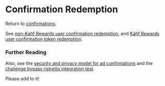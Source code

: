 # Confirmation Redemption

Return to [confirmations](../../confirmations/README.md).

See [non-Kahf Rewards user confirmation redemption](../../utility/redeem_confirmation/non_reward/README.md), and [Kahf Rewards user confirmation token redemption](../../utility/redeem_confirmation/reward/README.md).

### Further Reading

Also, see the [security and privacy model for ad confirmations](https://github.com/brave/brave-browser/wiki/Security-and-privacy-model-for-ad-confirmations) and the [challenge bypass ristretto integration test](../../../common/challenge_bypass_ristretto/challenge_bypass_ristretto_test.cc).

Please add to it!
